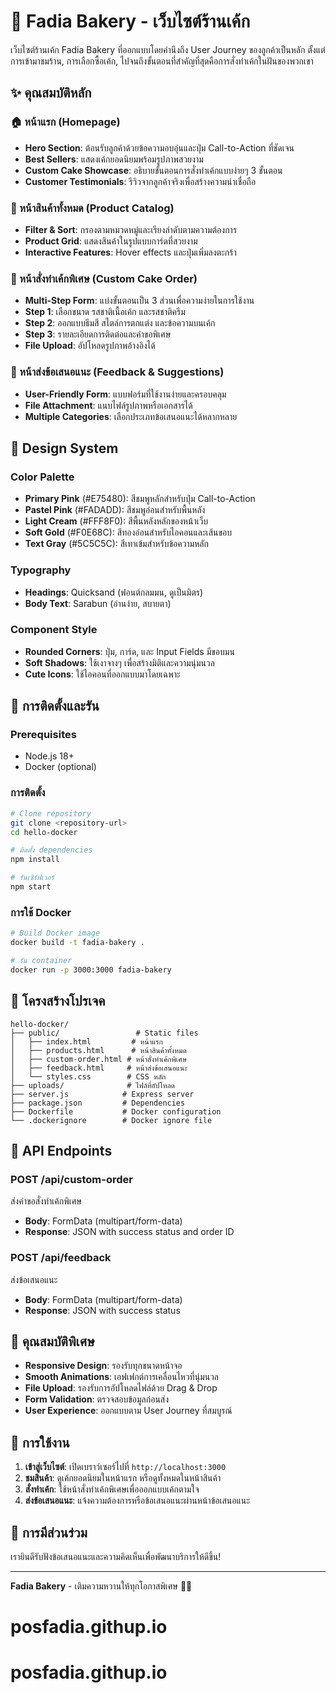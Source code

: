 # 🍰 Fadia Bakery - เว็บไซต์ร้านเค้ก

เว็บไซต์ร้านเค้ก Fadia Bakery ที่ออกแบบโดยคำนึงถึง User Journey ของลูกค้าเป็นหลัก ตั้งแต่การเข้ามาชมร้าน, การเลือกซื้อเค้ก, ไปจนถึงขั้นตอนที่สำคัญที่สุดคือการสั่งทำเค้กในฝันของพวกเขา

## ✨ คุณสมบัติหลัก

### 🏠 หน้าแรก (Homepage)
- **Hero Section**: ต้อนรับลูกค้าด้วยข้อความอบอุ่นและปุ่ม Call-to-Action ที่ชัดเจน
- **Best Sellers**: แสดงเค้กยอดนิยมพร้อมรูปภาพสวยงาม
- **Custom Cake Showcase**: อธิบายขั้นตอนการสั่งทำเค้กแบบง่ายๆ 3 ขั้นตอน
- **Customer Testimonials**: รีวิวจากลูกค้าจริงเพื่อสร้างความน่าเชื่อถือ

### 🍰 หน้าสินค้าทั้งหมด (Product Catalog)
- **Filter & Sort**: กรองตามหมวดหมู่และเรียงลำดับตามความต้องการ
- **Product Grid**: แสดงสินค้าในรูปแบบการ์ดที่สวยงาม
- **Interactive Features**: Hover effects และปุ่มเพิ่มลงตะกร้า

### 🎨 หน้าสั่งทำเค้กพิเศษ (Custom Cake Order)
- **Multi-Step Form**: แบ่งขั้นตอนเป็น 3 ส่วนเพื่อความง่ายในการใช้งาน
- **Step 1**: เลือกขนาด รสชาติเนื้อเค้ก และรสชาติครีม
- **Step 2**: ออกแบบธีมสี สไตล์การตกแต่ง และข้อความบนเค้ก
- **Step 3**: รายละเอียดการติดต่อและคำขอพิเศษ
- **File Upload**: อัปโหลดรูปภาพอ้างอิงได้

### 💌 หน้าส่งข้อเสนอแนะ (Feedback & Suggestions)
- **User-Friendly Form**: แบบฟอร์มที่ใช้งานง่ายและครอบคลุม
- **File Attachment**: แนบไฟล์รูปภาพหรือเอกสารได้
- **Multiple Categories**: เลือกประเภทข้อเสนอแนะได้หลากหลาย

## 🎨 Design System

### Color Palette
- **Primary Pink** (#E75480): สีชมพูหลักสำหรับปุ่ม Call-to-Action
- **Pastel Pink** (#FADADD): สีชมพูอ่อนสำหรับพื้นหลัง
- **Light Cream** (#FFF8F0): สีพื้นหลังหลักของหน้าเว็บ
- **Soft Gold** (#F0E68C): สีทองอ่อนสำหรับไอคอนและเส้นขอบ
- **Text Gray** (#5C5C5C): สีเทาเข้มสำหรับข้อความหลัก

### Typography
- **Headings**: Quicksand (ฟอนต์กลมมน, ดูเป็นมิตร)
- **Body Text**: Sarabun (อ่านง่าย, สบายตา)

### Component Style
- **Rounded Corners**: ปุ่ม, การ์ด, และ Input Fields มีขอบมน
- **Soft Shadows**: ใช้เงาจางๆ เพื่อสร้างมิติและความนุ่มนวล
- **Cute Icons**: ใช้ไอคอนที่ออกแบบมาโดยเฉพาะ

## 🚀 การติดตั้งและรัน

### Prerequisites
- Node.js 18+
- Docker (optional)

### การติดตั้ง
```bash
# Clone repository
git clone <repository-url>
cd hello-docker

# ติดตั้ง dependencies
npm install

# รันเซิร์ฟเวอร์
npm start
```

### การใช้ Docker
```bash
# Build Docker image
docker build -t fadia-bakery .

# รัน container
docker run -p 3000:3000 fadia-bakery
```

## 📁 โครงสร้างโปรเจค

```
hello-docker/
├── public/                 # Static files
│   ├── index.html         # หน้าแรก
│   ├── products.html      # หน้าสินค้าทั้งหมด
│   ├── custom-order.html # หน้าสั่งทำเค้กพิเศษ
│   ├── feedback.html     # หน้าส่งข้อเสนอแนะ
│   └── styles.css        # CSS หลัก
├── uploads/              # ไฟล์ที่อัปโหลด
├── server.js            # Express server
├── package.json         # Dependencies
├── Dockerfile           # Docker configuration
└── .dockerignore        # Docker ignore file
```

## 🔧 API Endpoints

### POST /api/custom-order
ส่งคำขอสั่งทำเค้กพิเศษ
- **Body**: FormData (multipart/form-data)
- **Response**: JSON with success status and order ID

### POST /api/feedback
ส่งข้อเสนอแนะ
- **Body**: FormData (multipart/form-data)
- **Response**: JSON with success status

## 🌟 คุณสมบัติพิเศษ

- **Responsive Design**: รองรับทุกขนาดหน้าจอ
- **Smooth Animations**: เอฟเฟกต์การเคลื่อนไหวที่นุ่มนวล
- **File Upload**: รองรับการอัปโหลดไฟล์ด้วย Drag & Drop
- **Form Validation**: ตรวจสอบข้อมูลก่อนส่ง
- **User Experience**: ออกแบบตาม User Journey ที่สมบูรณ์

## 📱 การใช้งาน

1. **เข้าสู่เว็บไซต์**: เปิดเบราว์เซอร์ไปที่ `http://localhost:3000`
2. **ชมสินค้า**: ดูเค้กยอดนิยมในหน้าแรก หรือดูทั้งหมดในหน้าสินค้า
3. **สั่งทำเค้ก**: ใช้หน้าสั่งทำเค้กพิเศษเพื่อออกแบบเค้กตามใจ
4. **ส่งข้อเสนอแนะ**: แจ้งความต้องการหรือข้อเสนอแนะผ่านหน้าข้อเสนอแนะ

## 🤝 การมีส่วนร่วม

เรายินดีรับฟังข้อเสนอแนะและความคิดเห็นเพื่อพัฒนาบริการให้ดีขึ้น!

---

**Fadia Bakery** - เติมความหวานให้ทุกโอกาสพิเศษ 🍰💖
# posfadia.githup.io
# posfadia.githup.io
